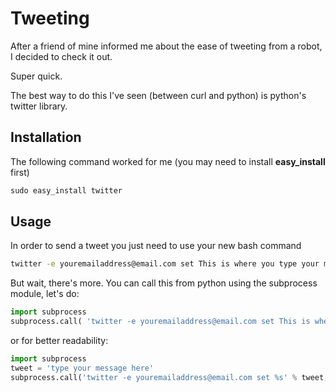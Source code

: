 Tweeting
========

After a friend of mine informed me about the ease of tweeting from a robot, I decided to check it out.

Super quick.


The best way to do this I've seen (between curl and python) is python's twitter library.


## Installation

The following command worked for me (you may need to install **easy_install** first)

```python
sudo easy_install twitter
```

## Usage

In order to send a tweet you just need to use your new bash command

```bash
twitter -e youremailaddress@email.com set This is where you type your message
```

But wait, there's more.  You can call this from python using the subprocess module, let's do:

```python
import subprocess
subprocess.call( 'twitter -e youremailaddress@email.com set This is where you type your message', shell=True)
```

or for better readability:

```python
import subprocess
tweet = 'type your message here'
subprocess.call('twitter -e youremailaddress@email.com set %s' % tweet, shell=True)
```



